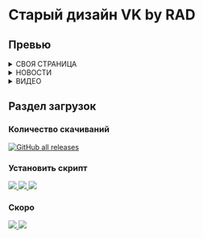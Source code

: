 <div>
  
#  **Старый дизайн VK by RAD**
## Превью
  
<details><summary>СВОЯ СТРАНИЦА</summary>
  <img src="https://i.ibb.co/FV3djdx/image.png" alt="image" border="0">
</details>
<details><summary>НОВОСТИ</summary>
  <img src="https://i.ibb.co/pvHnmg1/image.png" alt="image" border="0">
</details>
  <details><summary>ВИДЕО</summary>
<img src="https://i.ibb.co/98QvDqb/image.png" alt="image" border="0">
    </details>
  
##  Раздел загрузок 
  ### Количество скачиваний
<a href="https://github.com/891-2/vk-old-rad/raw/main/beta.user.js">
  <img alt="GitHub all releases" src="https://img.shields.io/github/downloads/891-2/vk-old-rad/total?color=green&label=%D0%B7%D0%B0%D0%B3%D1%80%D1%83%D0%B7%D0%BA%D0%B8&style=for-the-badge">
  </a>
  
  ### Установить скрипт
<a href="https://github.com/891-2/vk-old-rad/raw/main/beta.user.js">
  <img src="https://img.shields.io/badge/Google%20Chrome-установить-green?style=for-the-badge&logo=googlechrome&logoColor=green&link=#&link=https://dl.uploadgram.me/6264f64d251f3g?raw">
</a>
<a href="https://github.com/891-2/vk-old-rad/raw/main/beta.user.js">
  <img src="https://img.shields.io/badge/Opera-установить-green?style=for-the-badge&logo=opera&logoColor=red&link=#&link=https://dl.uploadgram.me/6264f64d251f3g?raw">
</a>
<a href="https://github.com/891-2/vk-old-rad/raw/main/beta.user.js">
  <img src="https://img.shields.io/badge/Edge-установить-green?style=for-the-badge&logo=microsoftedge&logoColor=blue&link=#&link=https://dl.uploadgram.me/6264f64d251f3g?raw">
</a>
<br>

### Скоро
<a href="#">
  <img src="https://img.shields.io/badge/FireFox-недоступно-red?style=for-the-badge&logo=firefox&logoColor=orange&link=#&link=https://dl.uploadgram.me/6264f64d251f3g?raw">
</a>
<a href="#">
  <img src="https://img.shields.io/badge/Safari-недоступно-red?style=for-the-badge&logo=safari&logoColor=white&link=#&link=https://dl.uploadgram.me/6264f64d251f3g?raw">
</a>
</div>
